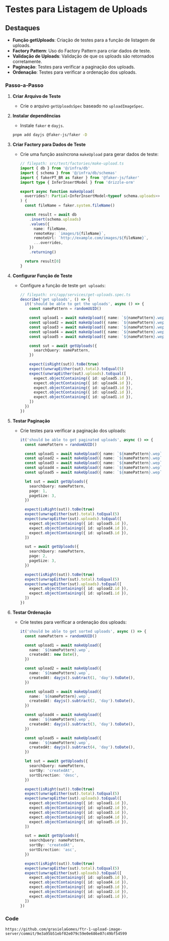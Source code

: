 # Testes para Listagem de Uploads

## Destaques

- **Função getUploads**: Criação de testes para a função de listagem de uploads.
- **Factory Pattern**: Uso do Factory Pattern para criar dados de teste.
- **Validação de Uploads**: Validação de que os uploads são retornados corretamente.
- **Paginação**: Testes para verificar a paginação dos uploads.
- **Ordenação**: Testes para verificar a ordenação dos uploads.

### Passo-a-Passo

1. **Criar Arquivo de Teste**

   - Crie o arquivo `getUploadsSpec` baseado no `uploadImageSpec`.

2. **Instalar dependências**

   - Instale `faker` e `dayjs`.

   ```bash
   pnpm add dayjs @faker-js/faker -D
   ```

3. **Criar Factory para Dados de Teste**

   - Crie uma função assíncrona `makeUpload` para gerar dados de teste:

     ```typescript
     // filepath: src/test/factories/make-upload.ts
     import { db } from '@/infra/db'
     import { schema } from '@/infra/db/schemas'
     import { fakerPT_BR as faker } from '@faker-js/faker'
     import type { InferInsertModel } from 'drizzle-orm'

     export async function makeUpload(
       overrides?: Partial<InferInsertModel<typeof schema.uploads>>
     ) {
       const fileName = faker.system.fileName()

       const result = await db
         .insert(schema.uploads)
         .values({
           name: fileName,
           remoteKey: `images/${fileName}`,
           remoteUrl: `http://example.com/images/${fileName}`,
           ...overrides,
         })
         .returning()

       return result[0]
     }
     ```

4. **Configurar Função de Teste**

   - Configure a função de teste `get uploads`:

     ```typescript
     // filepath: src/app/services/get-uploads.spec.ts
     describe('get uploads', () => {
       it('should be able to get the uploads', async () => {
         const namePattern = randomUUID()

         const upload1 = await makeUpload({ name: `${namePattern}.wep` })
         const upload2 = await makeUpload({ name: `${namePattern}.wep` })
         const upload3 = await makeUpload({ name: `${namePattern}.wep` })
         const upload4 = await makeUpload({ name: `${namePattern}.wep` })
         const upload5 = await makeUpload({ name: `${namePattern}.wep` })

         const sut = await getUploads({
           searchQuery: namePattern,
         })

         expect(isRight(sut)).toBe(true)
         expect(unwrapEither(sut).total).toEqual(5)
         expect(unwrapEither(sut).uploads).toEqual([
           expect.objectContaining({ id: upload5.id }),
           expect.objectContaining({ id: upload4.id }),
           expect.objectContaining({ id: upload3.id }),
           expect.objectContaining({ id: upload2.id }),
           expect.objectContaining({ id: upload1.id }),
         ])
       })
     })
     ```

5. **Testar Paginação**

   - Crie testes para verificar a paginação dos uploads:

     ```typescript
     it('should be able to get paginated uploads', async () => {
       const namePattern = randomUUID()

       const upload1 = await makeUpload({ name: `${namePattern}.wep` })
       const upload2 = await makeUpload({ name: `${namePattern}.wep` })
       const upload3 = await makeUpload({ name: `${namePattern}.wep` })
       const upload4 = await makeUpload({ name: `${namePattern}.wep` })
       const upload5 = await makeUpload({ name: `${namePattern}.wep` })

       let sut = await getUploads({
         searchQuery: namePattern,
         page: 1,
         pageSize: 3,
       })

       expect(isRight(sut)).toBe(true)
       expect(unwrapEither(sut).total).toEqual(5)
       expect(unwrapEither(sut).uploads).toEqual([
         expect.objectContaining({ id: upload5.id }),
         expect.objectContaining({ id: upload4.id }),
         expect.objectContaining({ id: upload3.id }),
       ])

       sut = await getUploads({
         searchQuery: namePattern,
         page: 2,
         pageSize: 3,
       })

       expect(isRight(sut)).toBe(true)
       expect(unwrapEither(sut).total).toEqual(5)
       expect(unwrapEither(sut).uploads).toEqual([
         expect.objectContaining({ id: upload2.id }),
         expect.objectContaining({ id: upload1.id }),
       ])
     })
     ```

6. **Testar Ordenação**

   - Crie testes para verificar a ordenação dos uploads:

     ```typescript
     it('should be able to get sorted uploads', async () => {
       const namePattern = randomUUID()

       const upload1 = await makeUpload({
         name: `${namePattern}.wep`,
         createdAt: new Date(),
       })

       const upload2 = await makeUpload({
         name: `${namePattern}.wep`,
         createdAt: dayjs().subtract(1, 'day').toDate(),
       })

       const upload3 = await makeUpload({
         name: `${namePattern}.wep`,
         createdAt: dayjs().subtract(2, 'day').toDate(),
       })

       const upload4 = await makeUpload({
         name: `${namePattern}.wep`,
         createdAt: dayjs().subtract(3, 'day').toDate(),
       })

       const upload5 = await makeUpload({
         name: `${namePattern}.wep`,
         createdAt: dayjs().subtract(4, 'day').toDate(),
       })

       let sut = await getUploads({
         searchQuery: namePattern,
         sortBy: 'createdAt',
         sortDirection: 'desc',
       })

       expect(isRight(sut)).toBe(true)
       expect(unwrapEither(sut).total).toEqual(5)
       expect(unwrapEither(sut).uploads).toEqual([
         expect.objectContaining({ id: upload1.id }),
         expect.objectContaining({ id: upload2.id }),
         expect.objectContaining({ id: upload3.id }),
         expect.objectContaining({ id: upload4.id }),
         expect.objectContaining({ id: upload5.id }),
       ])

       sut = await getUploads({
         searchQuery: namePattern,
         sortBy: 'createdAt',
         sortDirection: 'asc',
       })

       expect(isRight(sut)).toBe(true)
       expect(unwrapEither(sut).total).toEqual(5)
       expect(unwrapEither(sut).uploads).toEqual([
         expect.objectContaining({ id: upload5.id }),
         expect.objectContaining({ id: upload4.id }),
         expect.objectContaining({ id: upload3.id }),
         expect.objectContaining({ id: upload2.id }),
         expect.objectContaining({ id: upload1.id }),
       ])
     })
     ```

### Code

```
https://github.com/grasielaGomes/ftr-1-upload-image-server/commit/9e3a95b51ebf02e079c59e0e686e07c49bf54599
```
